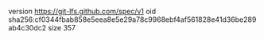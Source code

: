 version https://git-lfs.github.com/spec/v1
oid sha256:cf0344fbab858e5eea8e5e29a78c9968ebf4af561828e41d36be289ab4c30dc2
size 357
